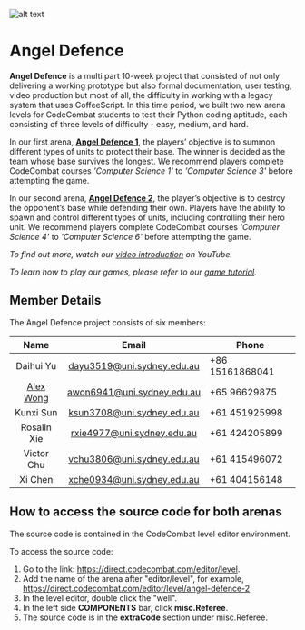![alt text](https://bitbucket.org/awon6941/comp3888_t13a_group3/raw/5a621147faacdfe942a9bce4f1d553aeafdb83fe/angel_defence_knight_logo.jpg)

# Angel Defence

**Angel Defence** is a multi part 10-week project that consisted of not only delivering a working prototype but also formal documentation, user testing, video production but most of all, the difficulty in working with a legacy system that uses CoffeeScript. In this time period, we built two new arena levels for CodeCombat students to test their Python coding aptitude, each consisting of three levels of difficulty - easy, medium, and hard.

In our first arena, **[Angel Defence 1](https://codecombat.com/play/ladder/angel-defence-1)**, the players’ objective is to summon different types of units to protect their base. The winner is decided as the team whose base survives the longest. We recommend players complete CodeCombat courses *'Computer Science 1'* to *'Computer Science 3'* before attempting the game.

In our second arena, **[Angel Defence 2](https://codecombat.com/play/ladder/angel-defence-2)**, the player’s objective is to destroy the opponent’s base while defending their own. Players have the ability to spawn and control different types of units, including controlling their hero unit. We recommend players complete CodeCombat courses *'Computer Science 4'* to *'Computer Science 6'* before attempting the game.

*To find out more, watch our [video introduction](https://youtu.be/N307jf3RRCw) on YouTube.*

*To learn how to play our games, please refer to our [game tutorial](https://docs.google.com/document/d/1ZGqeo8FTQc6Fjt2lHEQbbbZR_z5nJzarZnVdeKpZuXI/).*

## Member Details

The Angel Defence project consists of six members:

|    Name     |           Email            | Phone           |
| :---------: | :------------------------: | --------------- |
|  Daihui Yu  | dayu3519@uni.sydney.edu.au | +86 15161868041 |
|  [Alex Wong](https://github.com/alexwong23) | awon6941@uni.sydney.edu.au | +65 96629875    |
|  Kunxi Sun  | ksun3708@uni.sydney.edu.au | +61 451925998   |
| Rosalin Xie | rxie4977@uni.sydney.edu.au | +61 424205899   |
| Victor Chu  | vchu3806@uni.sydney.edu.au | +61 415496072   |
|   Xi Chen   | xche0934@uni.sydney.edu.au | +61 404156148   |

## How to access the source code for both arenas

The source code is contained in the CodeCombat level editor environment.

To access the source code:

1. Go to the link: https://direct.codecombat.com/editor/level.
2. Add the name of the arena after "editor/level", for example, https://direct.codecombat.com/editor/level/angel-defence-2
3. In the level editor, double click the "well".
4. In the left side **COMPONENTS** bar, click **misc.Referee**.
5. The source code is in the **extraCode** section under misc.Referee.
